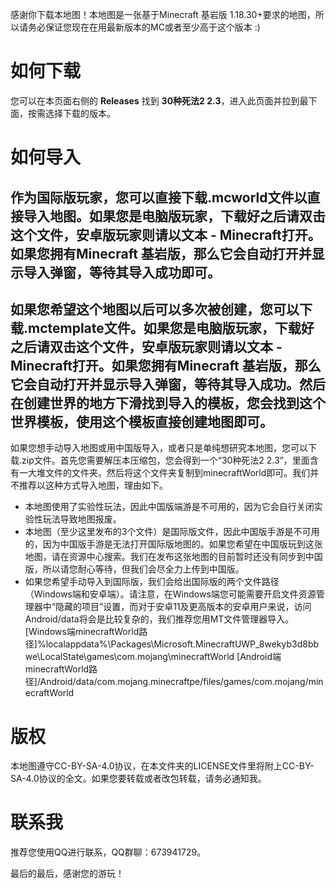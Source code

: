 感谢你下载本地图！本地图是一张基于Minecraft 基岩版 1.18.30+要求的地图，所以请务必保证您现在在用最新版本的MC或者至少高于这个版本 :)

# 如何下载
您可以在本页面右侧的 **Releases** 找到 **30种死法2 2.3**，进入此页面并拉到最下面，按需选择下载的版本。

# 如何导入
作为国际版玩家，您可以直接下载.mcworld文件以直接导入地图。如果您是电脑版玩家，下载好之后请双击这个文件，安卓版玩家则请以文本 - Minecraft打开。如果您拥有Minecraft 基岩版，那么它会自动打开并显示导入弹窗，等待其导入成功即可。
-----
如果您希望这个地图以后可以多次被创建，您可以下载.mctemplate文件。如果您是电脑版玩家，下载好之后请双击这个文件，安卓版玩家则请以文本 - Minecraft打开。如果您拥有Minecraft 基岩版，那么它会自动打开并显示导入弹窗，等待其导入成功。然后在创建世界的地方下滑找到导入的模板，您会找到这个世界模板，使用这个模板直接创建地图即可。
-----
如果您想手动导入地图或用中国版导入，或者只是单纯想研究本地图，您可以下载.zip文件。首先您需要解压本压缩包，您会得到一个“30种死法2 2.3”，里面含有一大堆文件的文件夹。然后将这个文件夹复制到minecraftWorld即可。我们并不推荐以这种方式导入地图，理由如下。
* 本地图使用了实验性玩法，因此中国版端游是不可用的，因为它会自行关闭实验性玩法导致地图报废。
* 本地图（至少这里发布的3个文件）是国际版文件，因此中国版手游是不可用的，因为中国版手游是无法打开国际版地图的。如果您希望在中国版玩到这张地图，请在资源中心搜索。我们在发布这张地图的目前暂时还没有同步到中国版，所以请您耐心等待，但我们会尽全力上传到中国版。
* 如果您希望手动导入到国际版，我们会给出国际版的两个文件路径（Windows端和安卓端）。请注意，在Windows端您可能需要开启文件资源管理器中“隐藏的项目”设置，而对于安卓11及更高版本的安卓用户来说，访问Android/data将会是比较复杂的，我们推荐您用MT文件管理器导入。
[Windows端minecraftWorld路径]%localappdata%\Packages\Microsoft.MinecraftUWP_8wekyb3d8bbwe\LocalState\games\com.mojang\minecraftWorld
[Android端minecraftWorld路径]/Android/data/com.mojang.minecraftpe/files/games/com.mojang/minecraftWorld

# 版权
本地图遵守CC-BY-SA-4.0协议，在本文件夹的LICENSE文件里将附上CC-BY-SA-4.0协议的全文。如果您要转载或者改包转载，请务必通知我。

# 联系我
推荐您使用QQ进行联系，QQ群聊：673941729。

最后的最后，感谢您的游玩！